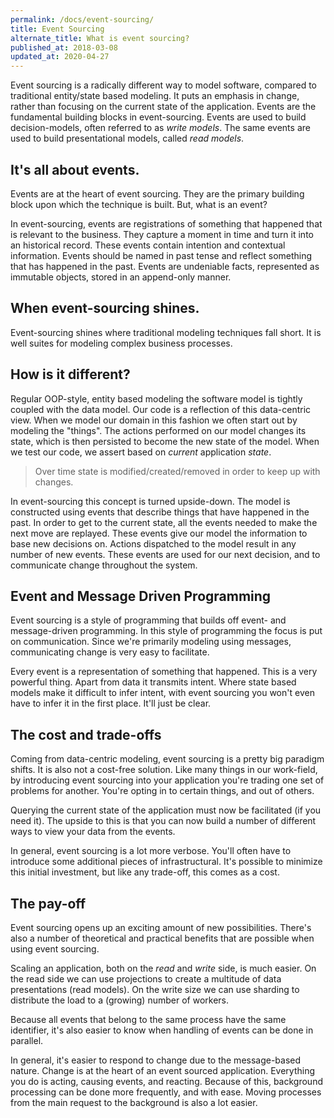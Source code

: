 ```yaml
---
permalink: /docs/event-sourcing/
title: Event Sourcing
alternate_title: What is event sourcing?
published_at: 2018-03-08
updated_at: 2020-04-27
---
```


Event sourcing is a radically different way to model software, compared to
traditional entity/state based modeling. It puts an emphasis in change,
rather than focusing on the current state of the application. Events are
the fundamental building blocks in event-sourcing. Events are used to build
decision-models, often referred to as _write models_. The same events are
used to build presentational models, called _read models_.

## It's all about **events**.

Events are at the heart of event sourcing. They are the primary building block
upon which the technique is built. But, what is an event?

In event-sourcing, events are registrations of something that happened
that is relevant to the business. They capture a moment in time and turn
it into an historical record. These events contain intention and contextual
information. Events should be named in past tense and reflect something that
has happened in the past. Events are undeniable facts, represented as immutable
objects, stored in an append-only manner.

## When event-sourcing shines.

Event-sourcing shines where traditional modeling techniques fall short.
It is well suites for modeling complex business processes.

## How is it different?

Regular OOP-style, entity based modeling the software model is tightly
coupled with the data model. Our code is a reflection of this data-centric
view. When we model our domain in this fashion we often start out by
modeling the "things". The actions performed on our model changes its
state, which is then persisted to become the new state of the model.
When we test our code, we assert based on _current_ application _state_. 

> Over time state is modified/created/removed in order to keep up with changes.

In event-sourcing this concept is turned upside-down. The model is constructed
using events that describe things that have happened in the past. In order to
get to the current state, all the events needed to make the next move are
replayed. These events give our model the information to base new decisions on.
Actions dispatched to the model result in any number of new events. These events
are used for our next decision, and to communicate change throughout the system.

## Event and Message Driven Programming

Event sourcing is a style of programming that builds off event- and message-driven
programming. In this style of programming the focus is put on communication. Since
we're primarily modeling using messages, communicating change is very easy to facilitate.

Every event is a representation of something that happened. This is a very powerful
thing. Apart from data it transmits intent. Where state based models make it difficult
to infer intent, with event sourcing you won't even have to infer it in the first place.
It'll just be clear.

## The cost and trade-offs

Coming from data-centric modeling, event sourcing is a pretty big paradigm shifts.
It is also not a cost-free solution. Like many things in our work-field, by introducing
event sourcing into your application you're trading one set of problems for another.
You're opting in to certain things, and out of others.

Querying the current state of the application must now be facilitated (if you need it).
The upside to this is that you can now build a number of different ways to view your
data from the events.

In general, event sourcing is a lot more verbose. You'll often have to introduce
some additional pieces of infrastructural. It's possible to minimize this initial
investment, but like any trade-off, this comes as a cost.

## The pay-off

Event sourcing opens up an exciting amount of new possibilities. There's also a number
of theoretical and practical benefits that are possible when using event sourcing.

Scaling an application, both on the _read_ and _write_ side, is much easier. On the read
side we can use projections to create a multitude of data presentations (read models).
On the write size we can use sharding to distribute the load to a (growing) number of
workers.

Because all events that belong to the same process have the same identifier, it's also easier
to know when handling of events can be done in parallel.

In general, it's easier to respond to change due to the message-based nature. Change is at
the heart of an event sourced application. Everything you do is acting, causing events, and
reacting. Because of this, background processing can be done more frequently, and with ease.
Moving processes from the main request to the background is also a lot easier.
